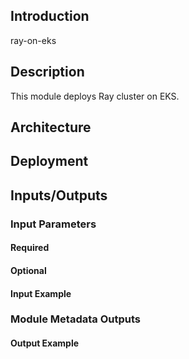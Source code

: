## Introduction

ray-on-eks

## Description

This module deploys Ray cluster on EKS.

## Architecture



## Deployment


## Inputs/Outputs


### Input Parameters


#### Required


#### Optional


#### Input Example


### Module Metadata Outputs



#### Output Example